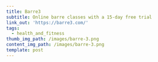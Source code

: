 ```yaml
---
title: Barre3
subtitle: Online barre classes with a 15-day free trial
link_out: 'https://barre3.com/'
tags:
  - health_and_fitness
thumb_img_path: /images/barre-3.png
content_img_path: /images/barre-3.png
template: post
---
```

